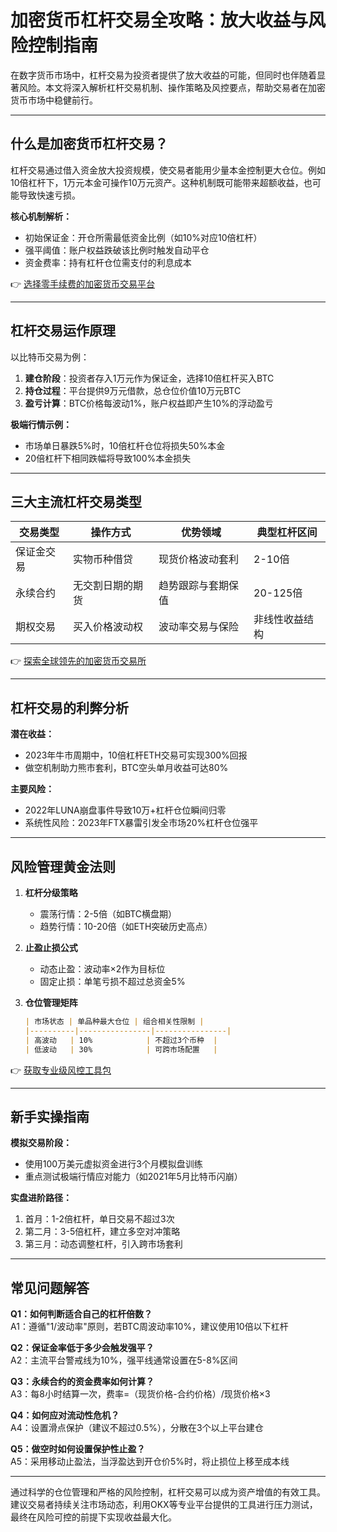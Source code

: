 # 加密货币杠杆交易全攻略：放大收益与风险控制指南

在数字货币市场中，杠杆交易为投资者提供了放大收益的可能，但同时也伴随着显著风险。本文将深入解析杠杆交易机制、操作策略及风控要点，帮助交易者在加密货币市场中稳健前行。

---

## 什么是加密货币杠杆交易？

杠杆交易通过借入资金放大投资规模，使交易者能用少量本金控制更大仓位。例如10倍杠杆下，1万元本金可操作10万元资产。这种机制既可能带来超额收益，也可能导致快速亏损。

**核心机制解析：**
- 初始保证金：开仓所需最低资金比例（如10%对应10倍杠杆）
- 强平阈值：账户权益跌破该比例时触发自动平仓
- 资金费率：持有杠杆仓位需支付的利息成本

👉 [选择零手续费的加密货币交易平台](https://bit.ly/okx_welcome)

---

## 杠杆交易运作原理

以比特币交易为例：
1. **建仓阶段**：投资者存入1万元作为保证金，选择10倍杠杆买入BTC
2. **持仓过程**：平台提供9万元借款，总仓位价值10万元BTC
3. **盈亏计算**：BTC价格每波动1%，账户权益即产生10%的浮动盈亏

**极端行情示例：**
- 市场单日暴跌5%时，10倍杠杆仓位将损失50%本金
- 20倍杠杆下相同跌幅将导致100%本金损失

---

## 三大主流杠杆交易类型

| 交易类型 | 操作方式 | 优势领域 | 典型杠杆区间 |
|---------|----------|----------|--------------|
| 保证金交易 | 实物币种借贷 | 现货价格波动套利 | 2-10倍 |
| 永续合约 | 无交割日期的期货 | 趋势跟踪与套期保值 | 20-125倍 |
| 期权交易 | 买入价格波动权 | 波动率交易与保险 | 非线性收益结构 |

👉 [探索全球领先的加密货币交易所](https://bit.ly/okx_welcome)

---

## 杠杆交易的利弊分析

**潜在收益：**
- 2023年牛市周期中，10倍杠杆ETH交易可实现300%回报
- 做空机制助力熊市套利，BTC空头单月收益可达80%

**主要风险：**
- 2022年LUNA崩盘事件导致10万+杠杆仓位瞬间归零
- 系统性风险：2023年FTX暴雷引发全市场20%杠杆仓位强平

---

## 风险管理黄金法则

1. **杠杆分级策略**
   - 震荡行情：2-5倍（如BTC横盘期）
   - 趋势行情：10-20倍（如ETH突破历史高点）

2. **止盈止损公式**
   - 动态止盈：波动率×2作为目标位
   - 固定止损：单笔亏损不超过总资金5%

3. **仓位管理矩阵**
   ```markdown
   | 市场状态 | 单品种最大仓位 | 组合相关性限制 |
   |----------|----------------|----------------|
   | 高波动   | 10%            | 不超过3个币种  |
   | 低波动   | 30%            | 可跨市场配置   |
   ```

👉 [获取专业级风控工具包](https://bit.ly/okx_welcome)

---

## 新手实操指南

**模拟交易阶段：**
- 使用100万美元虚拟资金进行3个月模拟盘训练
- 重点测试极端行情应对能力（如2021年5月比特币闪崩）

**实盘进阶路径：**
1. 首月：1-2倍杠杆，单日交易不超过3次
2. 第二月：3-5倍杠杆，建立多空对冲策略
3. 第三月：动态调整杠杆，引入跨市场套利

---

## 常见问题解答

**Q1：如何判断适合自己的杠杆倍数？**  
A1：遵循"1/波动率"原则，若BTC周波动率10%，建议使用10倍以下杠杆

**Q2：保证金率低于多少会触发强平？**  
A2：主流平台警戒线为10%，强平线通常设置在5-8%区间

**Q3：永续合约的资金费率如何计算？**  
A3：每8小时结算一次，费率=（现货价格-合约价格）/现货价格×3

**Q4：如何应对流动性危机？**  
A4：设置滑点保护（建议不超过0.5%），分散在3个以上平台建仓

**Q5：做空时如何设置保护性止盈？**  
A5：采用移动止盈法，当浮盈达到开仓价5%时，将止损位上移至成本线

---

通过科学的仓位管理和严格的风险控制，杠杆交易可以成为资产增值的有效工具。建议交易者持续关注市场动态，利用OKX等专业平台提供的工具进行压力测试，最终在风险可控的前提下实现收益最大化。